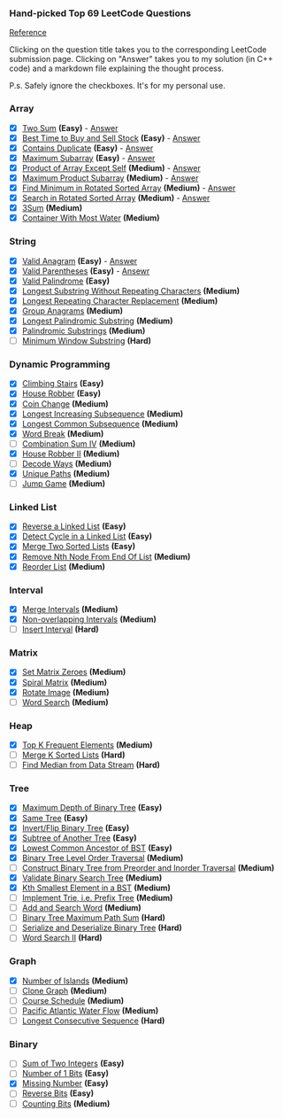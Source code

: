 ### Hand-picked Top 69 LeetCode Questions

[Reference](https://www.teamblind.com/post/New-Year-Gift---Curated-List-of-Top-100-LeetCode-Questions-to-Save-Your-Time-OaM1orEU)

Clicking on the question title takes you to the corresponding LeetCode
submission page. Clicking on "Answer" takes you to my solution (in C++
code) and a markdown file explaining the thought process.

P.s. Safely ignore the checkboxes. It's for my personal use.

### Array

- [x] [Two Sum](https://leetcode.com/problems/two-sum/) **(Easy)** - [Answer](src/Two%20Sum)
- [x] [Best Time to Buy and Sell Stock](https://leetcode.com/problems/best-time-to-buy-and-sell-stock/) **(Easy)** - [Answer](src/Best%20Time%20to%20Buy%20and%20Sell%20Stock)
- [x] [Contains Duplicate](https://leetcode.com/problems/contains-duplicate/) **(Easy)** - [Answer](src/Contains%20Duplicate)
- [x] [Maximum Subarray](https://leetcode.com/problems/maximum-subarray/) **(Easy)** - [Answer](src/Maximum%20Subarray)
- [x] [Product of Array Except Self](https://leetcode.com/problems/product-of-array-except-self/) **(Medium)** - [Answer](src/Product%20of%20Array%20Except%20Self)
- [x] [Maximum Product Subarray](https://leetcode.com/problems/maximum-product-subarray/) **(Medium)** - [Answer](src/Maximum%20Product%20Subarray)
- [x] [Find Minimum in Rotated Sorted Array](https://leetcode.com/problems/find-minimum-in-rotated-sorted-array/) **(Medium)** - [Answer](src/Find%20Minimum%20in%20Rotated%20Sorted%20Array)
- [x] [Search in Rotated Sorted Array](https://leetcode.com/problems/search-in-rotated-sorted-array/) **(Medium)** - [Answer](src/Search%20in%20Rotated%20Sorted%20Array)
- [x] [3Sum](https://leetcode.com/problems/3sum/) **(Medium)**
- [x] [Container With Most Water](https://leetcode.com/problems/container-with-most-water/) **(Medium)**

### String

- [x] [Valid Anagram](https://leetcode.com/problems/valid-anagram/) **(Easy)** - [Answer](src/Valid%20Anagram)
- [x] [Valid Parentheses](https://leetcode.com/problems/valid-parentheses/) **(Easy)** - [Ansewr](src/Valid%20Parentheses)
- [x] [Valid Palindrome](https://leetcode.com/problems/valid-palindrome/) **(Easy)**
- [x] [Longest Substring Without Repeating Characters](https://leetcode.com/problems/longest-substring-without-repeating-characters/) **(Medium)**
- [x] [Longest Repeating Character Replacement](https://leetcode.com/problems/longest-repeating-character-replacement/) **(Medium)**
- [x] [Group Anagrams](https://leetcode.com/problems/group-anagrams/) **(Medium)**
- [x] [Longest Palindromic Substring](https://leetcode.com/problems/longest-palindromic-substring/) **(Medium)**
- [x] [Palindromic Substrings](https://leetcode.com/problems/palindromic-substrings/) **(Medium)**
- [ ] [Minimum Window Substring](https://leetcode.com/problems/minimum-window-substring/) **(Hard)**

### Dynamic Programming

- [x] [Climbing Stairs](https://leetcode.com/problems/climbing-stairs/) **(Easy)**
- [x] [House Robber](https://leetcode.com/problems/house-robber/) **(Easy)**
- [x] [Coin Change](https://leetcode.com/problems/coin-change/) **(Medium)**
- [x] [Longest Increasing Subsequence](https://leetcode.com/problems/longest-increasing-subsequence/) **(Medium)**
- [x] [Longest Common Subsequence](https://leetcode.com/problems/longest-common-subsequence/) **(Medium)**
- [x] [Word Break](https://leetcode.com/problems/word-break/) **(Medium)**
- [ ] [Combination Sum IV](https://leetcode.com/problems/combination-sum-iv/) **(Medium)**
- [x] [House Robber II](https://leetcode.com/problems/house-robber-ii/) **(Medium)**
- [ ] [Decode Ways](https://leetcode.com/problems/decode-ways/) **(Medium)**
- [x] [Unique Paths](https://leetcode.com/problems/unique-paths/) **(Medium)**
- [ ] [Jump Game](https://leetcode.com/problems/jump-game/) **(Medium)**

### Linked List

- [x] [Reverse a Linked List](https://leetcode.com/problems/reverse-linked-list/) **(Easy)**
- [x] [Detect Cycle in a Linked List](https://leetcode.com/problems/linked-list-cycle/) **(Easy)**
- [x] [Merge Two Sorted Lists](https://leetcode.com/problems/merge-two-sorted-lists/) **(Easy)**
- [x] [Remove Nth Node From End Of List](https://leetcode.com/problems/remove-nth-node-from-end-of-list/) **(Medium)**
- [x] [Reorder List](https://leetcode.com/problems/reorder-list/) **(Medium)**

### Interval

- [x] [Merge Intervals](https://leetcode.com/problems/merge-intervals/) **(Medium)**
- [x] [Non-overlapping Intervals](https://leetcode.com/problems/non-overlapping-intervals/) **(Medium)**
- [ ] [Insert Interval](https://leetcode.com/problems/insert-interval/) **(Hard)**

### Matrix

- [x] [Set Matrix Zeroes](https://leetcode.com/problems/set-matrix-zeroes/) **(Medium)**
- [x] [Spiral Matrix](https://leetcode.com/problems/spiral-matrix/) **(Medium)**
- [x] [Rotate Image](https://leetcode.com/problems/rotate-image/) **(Medium)**
- [ ] [Word Search](https://leetcode.com/problems/word-search/) **(Medium)**

### Heap

- [x] [Top K Frequent Elements](https://leetcode.com/problems/top-k-frequent-elements/) **(Medium)**
- [ ] [Merge K Sorted Lists](https://leetcode.com/problems/merge-k-sorted-lists/) **(Hard)**
- [ ] [Find Median from Data Stream](https://leetcode.com/problems/find-median-from-data-stream/) **(Hard)**

### Tree

- [x] [Maximum Depth of Binary Tree](https://leetcode.com/problems/maximum-depth-of-binary-tree/) **(Easy)**
- [x] [Same Tree](https://leetcode.com/problems/same-tree/) **(Easy)**
- [x] [Invert/Flip Binary Tree](https://leetcode.com/problems/invert-binary-tree/) **(Easy)**
- [x] [Subtree of Another Tree](https://leetcode.com/problems/subtree-of-another-tree/) **(Easy)**
- [x] [Lowest Common Ancestor of BST](https://leetcode.com/problems/lowest-common-ancestor-of-a-binary-search-tree/) **(Easy)**
- [x] [Binary Tree Level Order Traversal](https://leetcode.com/problems/binary-tree-level-order-traversal/) **(Medium)**
- [ ] [Construct Binary Tree from Preorder and Inorder Traversal](https://leetcode.com/problems/construct-binary-tree-from-preorder-and-inorder-traversal/) **(Medium)**
- [x] [Validate Binary Search Tree](https://leetcode.com/problems/validate-binary-search-tree/) **(Medium)**
- [x] [Kth Smallest Element in a BST](https://leetcode.com/problems/kth-smallest-element-in-a-bst/) **(Medium)**
- [ ] [Implement Trie, i.e. Prefix Tree](https://leetcode.com/problems/implement-trie-prefix-tree/) **(Medium)**
- [ ] [Add and Search Word](https://leetcode.com/problems/add-and-search-word-data-structure-design/) **(Medium)**
- [ ] [Binary Tree Maximum Path Sum](https://leetcode.com/problems/binary-tree-maximum-path-sum/) **(Hard)**
- [ ] [Serialize and Deserialize Binary Tree](https://leetcode.com/problems/serialize-and-deserialize-binary-tree/) **(Hard)**
- [ ] [Word Search II](https://leetcode.com/problems/word-search-ii/) **(Hard)**

### Graph

- [x] [Number of Islands](https://leetcode.com/problems/number-of-islands/) **(Medium)**
- [ ] [Clone Graph](https://leetcode.com/problems/clone-graph/) **(Medium)**
- [ ] [Course Schedule](https://leetcode.com/problems/course-schedule/) **(Medium)**
- [ ] [Pacific Atlantic Water Flow](https://leetcode.com/problems/pacific-atlantic-water-flow/) **(Medium)**
- [ ] [Longest Consecutive Sequence](https://leetcode.com/problems/longest-consecutive-sequence/) **(Hard)**

### Binary

- [ ] [Sum of Two Integers](https://leetcode.com/problems/sum-of-two-integers/) **(Easy)**
- [ ] [Number of 1 Bits](https://leetcode.com/problems/number-of-1-bits/) **(Easy)**
- [x] [Missing Number](https://leetcode.com/problems/missing-number/) **(Easy)**
- [ ] [Reverse Bits](https://leetcode.com/problems/reverse-bits/) **(Easy)**
- [ ] [Counting Bits](https://leetcode.com/problems/counting-bits/) **(Medium)**
